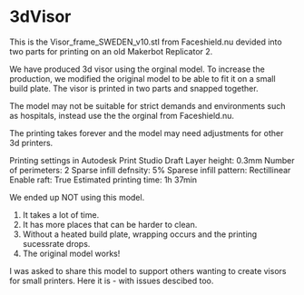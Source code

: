 # 3dVisor
This is the Visor_frame_SWEDEN_v10.stl from Faceshield.nu devided into two parts for printing on an old Makerbot Replicator 2. 

We have produced 3d visor using the orginal model. To increase the production, we modified the original model to be able to fit it on a small build plate. The visor is printed in two parts and snapped together.

The model may not be suitable for strict demands and environments such as hospitals, instead use the the orginal from Faceshield.nu.

The printing takes forever and the model may need adjustments for other 3d printers. 

Printing settings in Autodesk Print Studio
Draft 
Layer height: 0.3mm
Number of perimeters: 2
Sparse infill defnsity: 5%
Sparese infill pattern: Rectillinear
Enable raft: True
Estimated printing time: 1h 37min

We ended up NOT using this model.
1. It takes a lot of time.
2. It has more places that can be harder to clean.
3. Without a heated build plate, wrapping occurs and the printing sucessrate drops. 
4. The original model works!

I was asked to share this model to support others wanting to create visors for small printers. Here it is - with issues descibed too.  
